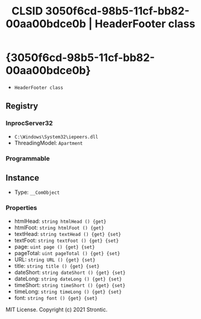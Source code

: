 ﻿---
title: "CLSID 3050f6cd-98b5-11cf-bb82-00aa00bdce0b | HeaderFooter class"
excerpt: What is COM-Object CLSID 3050f6cd-98b5-11cf-bb82-00aa00bdce0b?
---

# {3050f6cd-98b5-11cf-bb82-00aa00bdce0b}

* `HeaderFooter class`

## Registry


### InprocServer32

* `C:\Windows\System32\iepeers.dll`
* ThreadingModel: `Apartment`

### Programmable


## Instance

* Type: `__ComObject`

### Properties

* htmlHead: `string htmlHead () {get} `
* htmlFoot: `string htmlFoot () {get} `
* textHead: `string textHead () {get} {set} `
* textFoot: `string textFoot () {get} {set} `
* page: `uint page () {get} {set} `
* pageTotal: `uint pageTotal () {get} {set} `
* URL: `string URL () {get} {set} `
* title: `string title () {get} {set} `
* dateShort: `string dateShort () {get} {set} `
* dateLong: `string dateLong () {get} {set} `
* timeShort: `string timeShort () {get} {set} `
* timeLong: `string timeLong () {get} {set} `
* font: `string font () {get} {set} `

MIT License. Copyright (c) 2021 Strontic.


